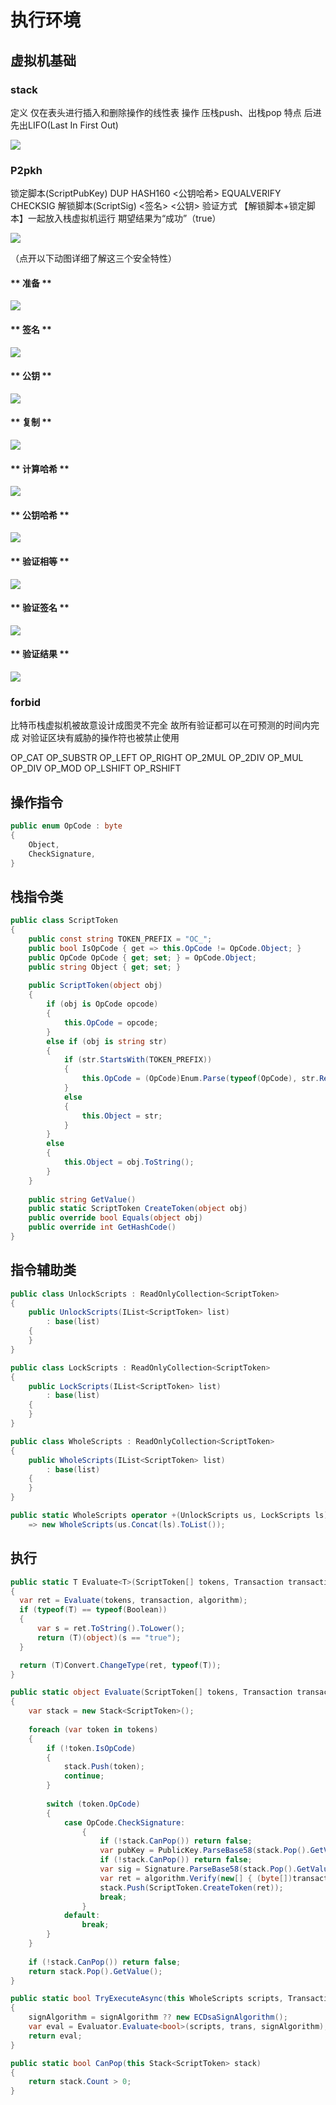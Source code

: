 # 执行环境

## 虚拟机基础

### stack

定义
	仅在表头进行插入和删除操作的线性表
操作
	压栈push、出栈pop
特点
	后进先出LIFO(Last In First Out)

![](_images/5/stack.gif)

### P2pkh

锁定脚本(ScriptPubKey)
	DUP HASH160 <公钥哈希> EQUALVERIFY CHECKSIG
解锁脚本(ScriptSig)
	<签名> <公钥>
验证方式
	【解锁脚本+锁定脚本】一起放入栈虚拟机运行
	期望结果为“成功”（true）

![](_images/5/p2pkh-0.png)

（点开以下动图详细了解这三个安全特性）

<!-- tabs:start -->

#### ** 准备 **

![](_images/5/p2pkh-1.gif)



#### ** 签名 **

![](_images/5/p2pkh-2.gif)



#### ** 公钥 **

![](_images/5/p2pkh-3.gif)



#### ** 复制 **

![](_images/5/p2pkh-4.gif)



#### ** 计算哈希 **

![](_images/5/p2pkh-5.gif)



#### ** 公钥哈希 **

![](_images/5/p2pkh-6.gif)



#### ** 验证相等 **

![](_images/5/p2pkh-7.gif)



#### ** 验证签名 **

![](_images/5/p2pkh-8.gif)



#### ** 验证结果 **

![](_images/5/p2pkh-9.gif)




<!-- tabs:end -->


### forbid

比特币栈虚拟机被故意设计成图灵不完全
故所有验证都可以在可预测的时间内完成
对验证区块有威胁的操作符也被禁止使用

OP_CAT
OP_SUBSTR
OP_LEFT
OP_RIGHT
OP_2MUL
OP_2DIV
OP_MUL
OP_DIV
OP_MOD
OP_LSHIFT
OP_RSHIFT


## 操作指令

```cs
public enum OpCode : byte  
{  
    Object,  
    CheckSignature,  
}  
```
<!-- code:ClassicBlockChain/SmartContracts/OpCode.cs -->

## 栈指令类

```cs
public class ScriptToken   
{  
    public const string TOKEN_PREFIX = "OC_";  
    public bool IsOpCode { get => this.OpCode != OpCode.Object; }  
    public OpCode OpCode { get; set; } = OpCode.Object;  
    public string Object { get; set; }  
  
    public ScriptToken(object obj)  
    {  
        if (obj is OpCode opcode)  
        {  
            this.OpCode = opcode;  
        }  
        else if (obj is string str)  
        {  
            if (str.StartsWith(TOKEN_PREFIX))  
            {  
                this.OpCode = (OpCode)Enum.Parse(typeof(OpCode), str.Remove(0, TOKEN_PREFIX.Length));  
            }  
            else  
            {  
                this.Object = str;  
            }  
        }  
        else  
        {  
            this.Object = obj.ToString();  
        }  
    }  
  
    public string GetValue()  
    public static ScriptToken CreateToken(object obj)  
    public override bool Equals(object obj)  
    public override int GetHashCode()  
}  
```
<!-- code:ClassicBlockChain/SmartContracts/ScriptToken.cs -->

## 指令辅助类

```cs
public class UnlockScripts : ReadOnlyCollection<ScriptToken>  
{  
    public UnlockScripts(IList<ScriptToken> list)  
        : base(list)  
    {  
    }  
}  
```
<!-- code:ClassicBlockChain/SmartContracts/UnlockScripts.cs -->

```cs
public class LockScripts : ReadOnlyCollection<ScriptToken>  
{  
    public LockScripts(IList<ScriptToken> list)  
        : base(list)  
    {  
    }  
}  
```
<!-- code:ClassicBlockChain/SmartContracts/LockScripts.cs -->

```cs
public class WholeScripts : ReadOnlyCollection<ScriptToken>  
{  
    public WholeScripts(IList<ScriptToken> list)  
        : base(list)  
    {  
    }  
}  
```
<!-- code:ClassicBlockChain/SmartContracts/WholeScripts.cs -->

```cs
public static WholeScripts operator +(UnlockScripts us, LockScripts ls)  
    => new WholeScripts(us.Concat(ls).ToList());  
```
<!-- code:ClassicBlockChain/SmartContracts/UnlockScripts.cs -->

## 执行

  ```cs
public static T Evaluate<T>(ScriptToken[] tokens, Transaction transaction, ISignAlgorithm algorithm)  
{  
    var ret = Evaluate(tokens, transaction, algorithm);  
    if (typeof(T) == typeof(Boolean))  
    {  
        var s = ret.ToString().ToLower();  
        return (T)(object)(s == "true");  
    }  
  
    return (T)Convert.ChangeType(ret, typeof(T));  
}  
```
<!-- code:ClassicBlockChain/SmartContracts/Evaluator.cs -->

```cs
public static object Evaluate(ScriptToken[] tokens, Transaction transaction, ISignAlgorithm algorithm)  
{  
    var stack = new Stack<ScriptToken>();  
  
    foreach (var token in tokens)  
    {  
        if (!token.IsOpCode)  
        {  
            stack.Push(token);  
            continue;  
        }  
  
        switch (token.OpCode)  
        {  
            case OpCode.CheckSignature:  
                {  
                    if (!stack.CanPop()) return false;  
                    var pubKey = PublicKey.ParseBase58(stack.Pop().GetValue());  
                    if (!stack.CanPop()) return false;  
                    var sig = Signature.ParseBase58(stack.Pop().GetValue());  
                    var ret = algorithm.Verify(new[] { (byte[])transaction.GetLockHash() }, pubKey, sig);  
                    stack.Push(ScriptToken.CreateToken(ret));  
                    break;  
                }  
            default:  
                break;  
        }  
    }  
  
    if (!stack.CanPop()) return false;  
    return stack.Pop().GetValue();  
}  
```
<!-- code:ClassicBlockChain/SmartContracts/Evaluator.cs -->

```cs
public static bool TryExecuteAsync(this WholeScripts scripts, Transaction trans, ISignAlgorithm signAlgorithm = null)  
{  
    signAlgorithm = signAlgorithm ?? new ECDsaSignAlgorithm();  
    var eval = Evaluator.Evaluate<bool>(scripts, trans, signAlgorithm);  
    return eval;  
}  
```
<!-- code:ClassicBlockChain/SmartContracts/TokenScriptExtension.cs -->

```cs
public static bool CanPop(this Stack<ScriptToken> stack)  
{  
    return stack.Count > 0;  
}  
```
<!-- code:ClassicBlockChain/SmartContracts/TokenScriptExtension.cs -->

